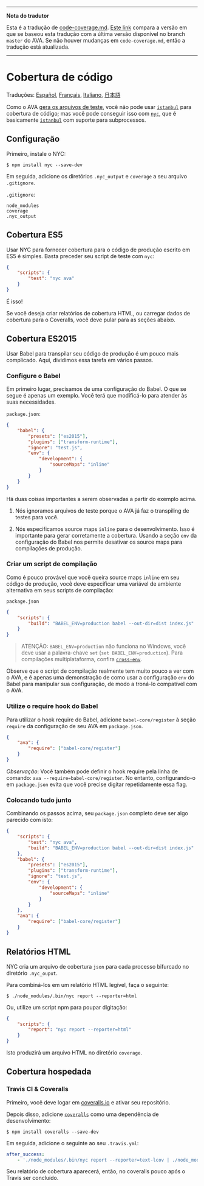 ___
**Nota do tradutor**

Esta é a tradução de [code-coverage.md](https://github.com/avajs/ava/blob/main/docs/recipes/code-coverage.md). [Este link](https://github.com/avajs/ava/compare/0e6db13a918f0116927299271d91fff590328cb9...master) compara a versão em que se baseou esta tradução com a última versão disponível no branch `master` do AVA. Se não houver mudanças em `code-coverage.md`, então a tradução está atualizada.
___

# Cobertura de código

Traduções: [Español](https://github.com/avajs/ava-docs/blob/master/es_ES/docs/recipes/code-coverage.md), [Français](https://github.com/avajs/ava-docs/blob/master/fr_FR/docs/recipes/code-coverage.md), [Italiano](https://github.com/avajs/ava-docs/blob/master/it_IT/recipes/code-coverage.md), [日本語](https://github.com/avajs/ava-docs/blob/master/ja_JP/docs/recipes/code-coverage.md)

Como o AVA [gera os arquivos de teste][isolated-env], você não pode usar [`istanbul`] para cobertura de código; mas você pode conseguir isso com [`nyc`], que é basicamente [`istanbul`] com suporte para subprocessos.

## Configuração

Primeiro, instale o NYC:

```
$ npm install nyc --save-dev
```

Em seguida, adicione os diretórios `.nyc_output` e `coverage` a seu arquivo `.gitignore`.

`.gitignore`:

```
node_modules
coverage
.nyc_output
```

## Cobertura ES5

Usar NYC para fornecer cobertura para o código de produção escrito em ES5 é simples. Basta preceder seu script de teste com `nyc`:

```json
{
	"scripts": {
		"test": "nyc ava"
	}
}
```

É isso!

Se você deseja criar relatórios de cobertura HTML, ou carregar dados de cobertura para o Coveralls, você deve pular para as seções abaixo.

## Cobertura ES2015

Usar Babel para transpilar seu código de produção é um pouco mais complicado. Aqui, dividimos essa tarefa em vários passos.

### Configure o Babel

Em primeiro lugar, precisamos de uma configuração do Babel. O que se segue é apenas um exemplo. Você terá que modificá-lo para atender às suas necessidades.

`package.json`:
```json
{
	"babel": {
		"presets": ["es2015"],
		"plugins": ["transform-runtime"],
		"ignore": "test.js",
		"env": {
			"development": {
				"sourceMaps": "inline"
			}
		}
	}
}
```

Há duas coisas importantes a serem observadas a partir do exemplo acima.

1. Nós ignoramos arquivos de teste porque o AVA já faz o transpiling de testes para você.

2. Nós especificamos source maps `inline` para o desenvolvimento. Isso é importante para gerar corretamente a cobertura. Usando a seção `env` da configuração do Babel nos permite desativar os source maps para compilações de produção.

### Criar um script de compilação

Como é pouco provável que você queira source maps `inline` em seu código de produção, você deve especificar uma variável de ambiente alternativa em seus scripts de compilação:

`package.json`

```json
{
	"scripts": {
		"build": "BABEL_ENV=production babel --out-dir=dist index.js"
	}
}
```

> ATENÇÃO: `BABEL_ENV=production` não funciona no Windows, você deve usar a palavra-chave `set` (`set BABEL_ENV=production`). Para compilações multiplataforma, confira [`cross-env`].

Observe que o script de compilação realmente tem muito pouco a ver com o AVA, e é apenas uma demonstração de como usar a configuração `env` do Babel para manipular sua configuração, de modo a troná-lo compatível com o AVA.

### Utilize o require hook do Babel

Para utilizar o hook require do Babel, adicione `babel-core/register` à seção `require` da configuração de seu AVA em `package.json`.

```json
{
	"ava": {
		"require": ["babel-core/register"]
	}
}
```

*Observação*: Você também pode definir o hook require pela linha de comando: `ava --require=babel-core/register`. No entanto, configurando-o em `package.json` evita que você precise digitar repetidamente essa flag.

### Colocando tudo junto

Combinando os passos acima, seu `package.json` completo deve ser algo parecido com isto:

```json
{
	"scripts": {
		"test": "nyc ava",
		"build": "BABEL_ENV=production babel --out-dir=dist index.js"
	},
	"babel": {
		"presets": ["es2015"],
		"plugins": ["transform-runtime"],
		"ignore": "test.js",
		"env": {
			"development": {
				"sourceMaps": "inline"
			}
		}
	},
	"ava": {
		"require": ["babel-core/register"]
	}
}
```

## Relatórios HTML

NYC cria um arquivo de cobertura `json` para cada processo bifurcado no diretório `.nyc_ouput`.

Para combiná-los em um relatório HTML legível, faça o seguinte:

```
$ ./node_modules/.bin/nyc report --reporter=html
```

Ou, utilize um script npm para poupar digitação:

```json
{
	"scripts": {
		"report": "nyc report --reporter=html"
	}
}
```

Isto produzirá um arquivo HTML no diretório `coverage`.

## Cobertura hospedada

### Travis CI & Coveralls

Primeiro, você deve logar em [coveralls.io] e ativar seu repositório.

Depois disso, adicione [`coveralls`] como uma dependência de desenvolvimento:

```
$ npm install coveralls --save-dev
```

Em seguida, adicione o seguinte ao seu `.travis.yml`:

```yaml
after_success:
	- './node_modules/.bin/nyc report --reporter=text-lcov | ./node_modules/.bin/coveralls'
```

Seu relatório de cobertura aparecerá, então, no coveralls pouco após o Travis ser concluído.

[`babel`]:      https://github.com/babel/babel
[coveralls.io]: https://coveralls.io
[`coveralls`]:  https://github.com/nickmerwin/node-coveralls
[`cross-env`]:  https://github.com/kentcdodds/cross-env
[isolated-env]: https://github.com/avajs/ava#isolated-environment
[`istanbul`]:   https://github.com/gotwarlost/istanbul
[`nyc`]:        https://github.com/bcoe/nyc
